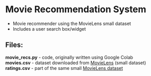 # Movie Recommendation System

* Movie recommender using the MovieLens small dataset
* Includes a user search box/widget

## Files:
**movie_recs.py** - code, originally written using Google Colab <br>
**movies.csv** - dataset downloaded from [MovieLens](https://grouplens.org/datasets/movielens/) (small dataset) <br>
**ratings.csv** - part of the same small [MovieLens dataset](https://grouplens.org/datasets/movielens/) <br>
